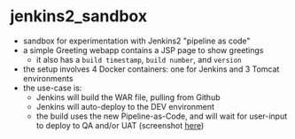 # jenkins2_sandbox

* sandbox for experimentation with Jenkins2 "pipeline as code"
* a simple Greeting webapp contains a JSP page to show greetings
    * it also has a `build timestamp`, `build number`, and `version`
* the setup involves 4 Docker containers: one for Jenkins and 3 Tomcat environments
* the use-case is:
    * Jenkins will build the WAR file, pulling from Github
    * Jenkins will auto-deploy to the DEV environment
    * the build uses the new Pipeline-as-Code, and will wait for user-input to deploy to QA and/or UAT (screenshot [here](https://github.com/codetojoy/jenkins2_sandbox/blob/master/resources/Jenkins_Screenshot.png))
    
